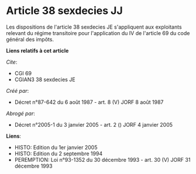 # Article 38 sexdecies JJ

Les dispositions de l'article 38 sexdecies JE s'appliquent aux exploitants relevant du régime transitoire pour l'application
du IV de l'article 69 du code général des impôts.

**Liens relatifs à cet article**

_Cite_:

  - CGI 69
  - CGIAN3 38 sexdecies JE

_Créé par_:

  - Décret n°87-642 du 6 août 1987 - art. 8 (V) JORF 8 août 1987

_Abrogé par_:

  - Décret n°2005-1 du 3 janvier 2005 - art. 2 () JORF 4 janvier 2005

**Liens**:

  - HISTO: Edition du 1er janvier 2005
  - HISTO: Edition du 2 septembre 1994
  - PEREMPTION: Loi n°93-1352 du 30 décembre 1993 - art. 30 (V) JORF 31 décembre 1993
